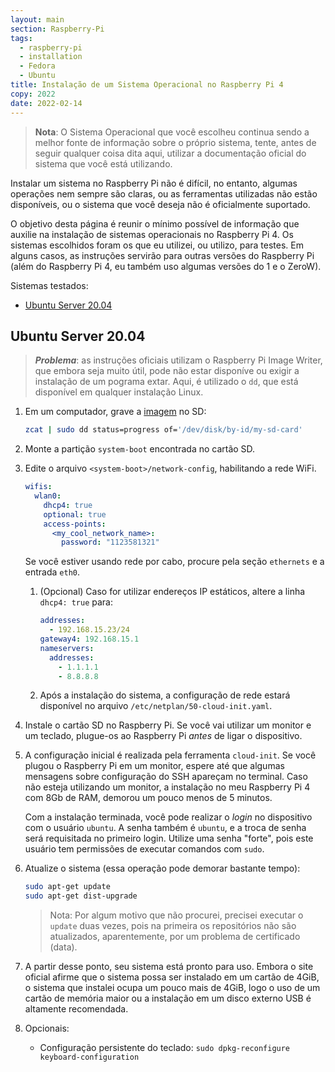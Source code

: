 ```yaml
---
layout: main
section: Raspberry-Pi
tags:
  - raspberry-pi
  - installation
  - Fedora
  - Ubuntu
title: Instalação de um Sistema Operacional no Raspberry Pi 4
copy: 2022
date: 2022-02-14
---
```


> **Nota**: O Sistema Operacional que você escolheu continua sendo a melhor fonte de informação sobre o próprio sistema, tente, antes de seguir qualquer coisa dita aqui, utilizar a documentação oficial do sistema que você está utilizando.

Instalar um sistema no Raspberry Pi não é difícil, no entanto, algumas operações nem sempre são claras, ou as ferramentas utilizadas não estão disponíveis, ou o sistema que você deseja não é oficialmente suportado.

O objetivo desta página é reunir o mínimo possível de informação que auxilie na instalação de sistemas operacionais no Raspberry Pi 4. Os sistemas escolhidos foram os que eu utilizei, ou utilizo, para testes. Em alguns casos, as instruções servirão para outras versões do Raspberry Pi (além do Raspberry Pi 4, eu também uso algumas versões do 1 e o ZeroW).

<div class="tag-list">Sistemas testados:</div>

* [Ubuntu Server 20.04](#ubuntu-server-2004)
<!-- * [Fedora 35](#fedora-35) -->

## Ubuntu Server 20.04

> **_Problema_**: as instruções oficiais utilizam o Raspberry Pi Image Writer, que embora seja muito útil, pode não estar disponíve ou exigir a instalação de um pograma extar. Aqui, é utilizado o `dd`, que está disponível em qualquer instalação Linux.

1. Em um computador, grave a [imagem](https://ubuntu.com/download/raspberry-pi) no SD:
   ```sh
   zcat | sudo dd status=progress of='/dev/disk/by-id/my-sd-card'
   ```

2. Monte a partição `system-boot` encontrada no cartão SD.

3. Edite o arquivo `<system-boot>/network-config`, habilitando a rede WiFi.

   ```yaml
   wifis:
     wlan0:
       dhcp4: true
       optional: true
       access-points:
         <my_cool_network_name>:
           password: "1123581321"
   ```
   Se você estiver usando rede por cabo, procure pela seção `ethernets` e a entrada `eth0`.

   1. (Opcional) Caso for utilizar endereços IP estáticos, altere a linha `dhcp4: true` para:

      ```yaml
      addresses:
        - 192.168.15.23/24
      gateway4: 192.168.15.1
      nameservers:
        addresses:
          - 1.1.1.1
          - 8.8.8.8
      ```

   2. Após a instalação do sistema, a configuração de rede estará disponível no arquivo `/etc/netplan/50-cloud-init.yaml`.

4. Instale o cartão SD no Raspberry Pi. Se você vai utilizar um monitor e um teclado, plugue-os ao Raspberry Pi _antes_ de ligar o dispositivo.

5. A configuração inicial é realizada pela ferramenta `cloud-init`. Se você plugou o Raspberry Pi em um monitor, espere até que algumas mensagens sobre configuração do SSH apareçam no terminal. Caso não esteja utilizando um monitor, a instalação no meu Raspberry Pi 4 com 8Gb de RAM, demorou um pouco menos de 5 minutos.

   Com a instalação terminada, você pode realizar o _login_ no dispositivo com o usuário `ubuntu`. A senha também é `ubuntu`, e a troca de senha será requisitada no primeiro login. Utilize uma senha "forte", pois este usuário tem permissões de executar comandos com `sudo`.

6. Atualize o sistema (essa operação pode demorar bastante tempo):
   ```sh
   sudo apt-get update
   sudo apt-get dist-upgrade
   ```
   > Nota: Por algum motivo que não procurei, precisei executar o `update` duas vezes, pois na primeira os repositórios não são atualizados, aparentemente, por um problema de certificado (data).

7. A partir desse ponto, seu sistema está pronto para uso. Embora o site oficial afirme que o sistema possa ser instalado em um cartão de 4GiB, o sistema que instalei ocupa um pouco mais de 4GiB, logo o uso de um cartão de memória maior ou a instalação em um disco externo USB é altamente recomendada.

8. Opcionais:
   * Configuração persistente do teclado: `sudo dpkg-reconfigure keyboard-configuration`
